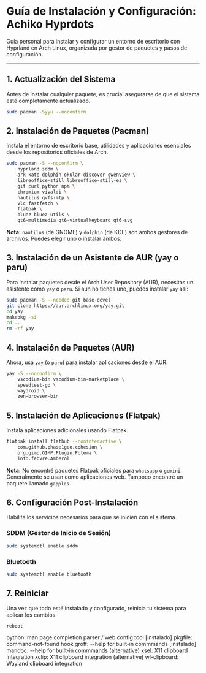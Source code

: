 # Guía de Instalación y Configuración: Achiko Hyprdots

Guía personal para instalar y configurar un entorno de escritorio con Hyprland en Arch Linux, organizada por gestor de paquetes y pasos de configuración.

---

## 1. Actualización del Sistema

Antes de instalar cualquier paquete, es crucial asegurarse de que el sistema esté completamente actualizado.

```bash
sudo pacman -Syyu --noconfirm
```

## 2. Instalación de Paquetes (Pacman)

Instala el entorno de escritorio base, utilidades y aplicaciones esenciales desde los repositorios oficiales de Arch.

```bash
sudo pacman -S --noconfirm \
    hyprland sddm \
    ark kate dolphin okular discover gwenview \
    libreoffice-still libreoffice-still-es \
    git curl python npm \
    chromium vivaldi \
    nautilus gvfs-mtp \
    vlc fastfetch \
    flatpak \
    bluez bluez-utils \
    qt6-multimedia qt6-virtualkeyboard qt6-svg
```

**Nota:** `nautilus` (de GNOME) y `dolphin` (de KDE) son ambos gestores de archivos. Puedes elegir uno o instalar ambos.

## 3. Instalación de un Asistente de AUR (yay o paru)

Para instalar paquetes desde el Arch User Repository (AUR), necesitas un asistente como `yay` o `paru`. Si aún no tienes uno, puedes instalar `yay` así:

```bash
sudo pacman -S --needed git base-devel
git clone https://aur.archlinux.org/yay.git
cd yay
makepkg -si
cd ..
rm -rf yay
```

## 4. Instalación de Paquetes (AUR)

Ahora, usa `yay` (o `paru`) para instalar aplicaciones desde el AUR.

```bash
yay -S --noconfirm \
    vscodium-bin vscodium-bin-marketplace \
    speedtest-go \
    waydroid \
    zen-browser-bin
```

## 5. Instalación de Aplicaciones (Flatpak)

Instala aplicaciones adicionales usando Flatpak.

```bash
flatpak install flathub --noninteractive \
    com.github.phase1geo.cohesion \
    org.gimp.GIMP.Plugin.Fotema \
    info.febvre.Amberol
```

**Nota:** No encontré paquetes Flatpak oficiales para `whatsapp` o `gemini`. Generalmente se usan como aplicaciones web. Tampoco encontré un paquete llamado `gapples`.

## 6. Configuración Post-Instalación

Habilita los servicios necesarios para que se inicien con el sistema.

### SDDM (Gestor de Inicio de Sesión)
```bash
sudo systemctl enable sddm
```

### Bluetooth
```bash
sudo systemctl enable bluetooth
```

## 7. Reiniciar

Una vez que todo esté instalado y configurado, reinicia tu sistema para aplicar los cambios.

```bash
reboot
```

 python: man page
    completion parser /
    web config tool
    [instalado]
    pkgfile:
    command-not-found hook
    groff: --help for
    built-in commmands
    [instalado]
    mandoc: --help for
    built-in commmands
    (alternative)
    xsel: X11 clipboard
    integration
    xclip: X11 clipboard
    integration
    (alternative)
    wl-clipboard: Wayland
    clipboard integration